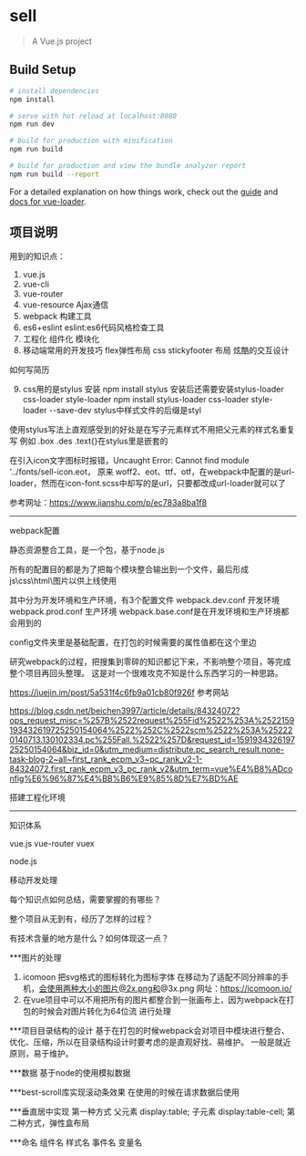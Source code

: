 # sell

> A Vue.js project

## Build Setup

``` bash
# install dependencies
npm install

# serve with hot reload at localhost:8080
npm run dev

# build for production with minification
npm run build

# build for production and view the bundle analyzer report
npm run build --report
```

For a detailed explanation on how things work, check out the [guide](http://vuejs-templates.github.io/webpack/) and [docs for vue-loader](http://vuejs.github.io/vue-loader).

## 项目说明

用到的知识点：
1. vue.js
2. vue-cli
3. vue-router
4. vue-resource Ajax通信
5. webpack 构建工具
6. es6+eslint eslint:es6代码风格检查工具
7. 工程化  组件化  模块化
8. 移动端常用的开发技巧
flex弹性布局
css stickyfooter 布局
炫酷的交互设计

如何写简历

9. css用的是stylus
安装 npm install stylus
安装后还需要安装stylus-loader css-loader style-loader
npm install stylus-loader css-loader style-loader --save-dev
stylus中样式文件的后缀是styl

使用stylus写法上直观感受到的好处是在写子元素样式不用把父元素的样式名重复写
例如 .box .des .text{}在stylus里是嵌套的

在引入icon文字图标时报错，Uncaught Error: Cannot find module '../fonts/sell-icon.eot，
原来 woff2、eot、ttf、otf，在webpack中配置的是url-loader，然而在icon-font.scss中却写的是url，只要都改成url-loader就可以了

参考网址：https://www.jianshu.com/p/ec783a8ba1f8

-----------------

webpack配置

静态资源整合工具，是一个包，基于node.js

所有的配置目的都是为了把每个模块整合输出到一个文件，最后形成js\css\html\图片以供上线使用

其中分为开发环境和生产环境，有3个配置文件
webpack.dev.conf 开发环境
webpack.prod.conf 生产环境
webpack.base.conf是在开发环境和生产环境都会用到的


config文件夹里是基础配置，在打包的时候需要的属性值都在这个里边 



研究webpack的过程，把搜集到零碎的知识都记下来，不影响整个项目，等完成整个项目再回头整理。
这是对一个很难攻克不知是什么东西学习的一种思路。

https://juejin.im/post/5a531f4c6fb9a01cb80f926f 参考网站

https://blog.csdn.net/beichen3997/article/details/84324072?ops_request_misc=%257B%2522request%255Fid%2522%253A%2522159193432619725250154064%2522%252C%2522scm%2522%253A%252220140713.130102334.pc%255Fall.%2522%257D&request_id=159193432619725250154064&biz_id=0&utm_medium=distribute.pc_search_result.none-task-blog-2~all~first_rank_ecpm_v3~pc_rank_v2-1-84324072.first_rank_ecpm_v3_pc_rank_v2&utm_term=vue%E4%B8%ADconfig%E6%96%87%E4%BB%B6%E9%85%8D%E7%BD%AE


搭建工程化环境

------------------
知识体系

vue.js vue-router vuex

node.js

移动开发处理

每个知识点如何总结，需要掌握的有哪些？

整个项目从无到有，经历了怎样的过程？

有技术含量的地方是什么？如何体现这一点？

***图片的处理
1. icomoon 把svg格式的图标转化为图标字体
   在移动为了适配不同分辨率的手机，会使用两种大小的图片@2x.png和@3x.png
   网址：https://icomoon.io/ 
2. 在vue项目中可以不用把所有的图片都整合到一张画布上，因为webpack在打包的时候会对图片转化为64位流
   进行处理

***项目目录结构的设计
基于在打包的时候webpack会对项目中模块进行整合、优化、压缩，所以在目录结构设计时要考虑的是直观好找、易维护。
一般是就近原则，易于维护。

***数据
基于node的使用模拟数据

***best-scroll库实现滚动条效果
在使用的时候在请求数据后使用

***垂直居中实现
第一种方式 
父元素 display:table;
子元素 display:table-cell;
第二种方式，弹性盒布局 

***命名
组件名
样式名
事件名
变量名







